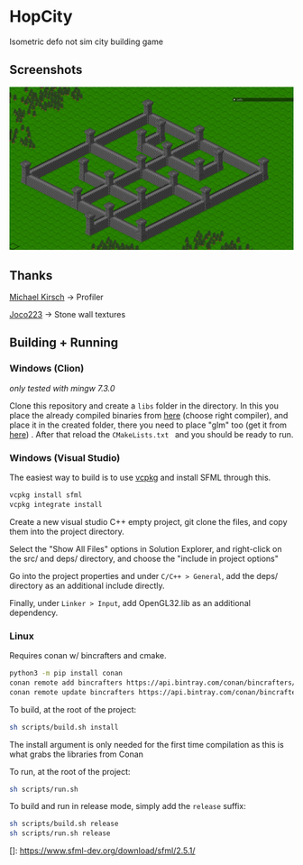 # HopCity

Isometric defo not sim city building game


## Screenshots

![Walls](Screenshots/Walls.png)

## Thanks

[Michael Kirsch](https://github.com/MichaelKirsch) -> Profiler

[Joco223](https://github.com/Joco223) -> Stone wall textures

## Building + Running

### Windows (Clion)

_only tested with mingw 7.3.0_

Clone this repository and create a `libs` folder in the directory. In this you place the already compiled 
binaries from [here](https://www.sfml-dev.org/download/sfml/2.5.1/)  (choose right compiler), and place it
in the created folder, there you need to place "glm" too (get it from [here](https://github.com/g-truc/glm)) . After that reload the `CMakeLists.txt ` and you should be ready to run.

### Windows (Visual Studio)

The easiest way to build is to use [vcpkg](https://vcpkg.io/en/index.html) and install SFML through this.

```bash
vcpkg install sfml
vcpkg integrate install
```

Create a new visual studio C++ empty project, git clone the files, and copy them into the project directory.

Select the "Show All Files" options in Solution Explorer, and right-click on the src/ and deps/ directory, and choose the "include in project options"

Go into the project properties and under `C/C++ > General`, add the deps/ directory as an additional include directly.


Finally, under `Linker > Input`, add OpenGL32.lib as an additional dependency. 

### Linux

Requires conan w/ bincrafters and cmake.

```sh
python3 -m pip install conan
conan remote add bincrafters https://api.bintray.com/conan/bincrafters/public-conan
conan remote update bincrafters https://api.bintray.com/conan/bincrafters/public-conan
```

To build, at the root of the project:

```sh
sh scripts/build.sh install
```

The install argument is only needed for the first time compilation as this is what grabs the libraries from Conan

To run, at the root of the project:

```sh
sh scripts/run.sh
```

To build and run in release mode, simply add the `release` suffix:

```sh
sh scripts/build.sh release
sh scripts/run.sh release
```

[]: https://www.sfml-dev.org/download/sfml/2.5.1/

